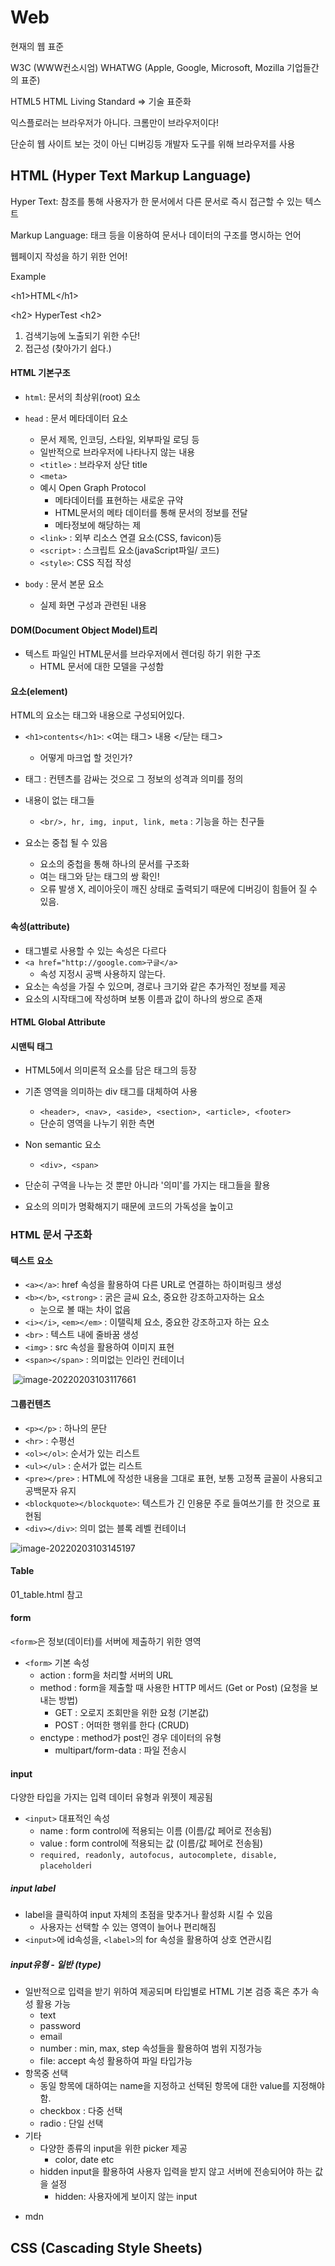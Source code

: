 # Web

현재의 웹 표준

W3C (WWW컨소시엄)		WHATWG (Apple, Google, Microsoft, Mozilla 기업들간의 표준)

HTML5								HTML Living Standard => 기술 표준화 

익스플로러는 브라우저가 아니다. 크롬만이 브라우저이다!



단순히 웹 사이트 보는 것이 아닌 디버깅등 개발자 도구를 위해 브라우저를 사용

## HTML (Hyper Text Markup Language)

Hyper Text: 참조를 통해 사용자가 한 문서에서 다른 문서로 즉시 접근할 수 있는 텍스트 

Markup Language: 태크 등을 이용하여 문서나 데이터의 구조를 명시하는 언어

웹페이지 작성을 하기 위한 언어! 

Example

\<h1>HTML\</h1>

<h2\> HyperTest <h2\>

1. 검색기능에 노출되기 위한 수단!
2. 접근성 (찾아가기 쉽다.)

#### HTML 기본구조

* `html`: 문서의 최상위(root) 요소

* `head` : 문서 메타데이터 요소
  * 문서 제목, 인코딩, 스타일, 외부파일 로딩 등
  * 일반적으로 브라우저에 나타나지 않는 내용
  * `<title>` : 브라우저 상단 title
  * `<meta>`
  * 예시 Open Graph Protocol
    * 메타데이터를 표현하는 새로운 규약
    * HTML문서의 메타 데이터를 통해 문서의 정보를 전달
    * 메타정보에 해당하는 제
  * `<link>` : 외부 리소스 연결 요소(CSS, favicon)등
  * `<script>` : 스크립트 요소(javaScript파일/ 코드)
  * `<style>`: CSS 직접 작성
* `body` : 문서 본문 요소
  * 실제 화면 구성과 관련된 내용

#### DOM(Document Object Model)트리

* 텍스트 파일인 HTML문서를 브라우저에서 렌더링 하기 위한 구조
  * HTML 문서에 대한 모델을 구성함



#### 요소(element)

HTML의 요소는 태그와 내용으로 구성되어있다.

* `<h1>contents</h1>`:  <여는 태그> 내용 </닫는 태그> 
  * 어떻게 마크업 할 것인가?

* 태그 : 컨텐츠를 감싸는 것으로 그 정보의 성격과 의미를 정의
* 내용이 없는 태그들
  * `<br/>, hr, img, input, link, meta` : 기능을 하는 친구들 
* 요소는 중첩 될 수 있음
  * 요소의 중첩을 통해 하나의 문서를 구조화
  * 여는 태그와 닫는 태그의 쌍 확인!
  * 오류 발생 X, 레이아웃이 깨진 상태로 출력되기 때문에 디버깅이 힘들어 질 수 있음.

#### 속성(attribute)

* 태그별로 사용할 수 있는 속성은 다르다
* `<a href="http://google.com>구글</a>`
  * 속성 지정시 공백 사용하지 않는다.
* 요소는 속성을 가질 수 있으며, 경로나 크기와 같은 추가적인 정보를 제공
* 요소의 시작태그에 작성하며 보통 이름과 값이 하나의 쌍으로 존재

#### HTML Global Attribute



#### 시맨틱 태그

* HTML5에서 의미론적 요소를 담은 태그의 등장
* 기존 영역을 의미하는 div 태그를 대체하여 사용
  * `<header>, <nav>, <aside>, <section>, <article>, <footer> `
  * 단순히 영역을 나누기 위한 측면
* Non semantic 요소
  * `<div>, <span>`

* 단순히 구역을 나누는 것 뿐만 아니라 '의미'를 가지는 태그들을 활용

* 요소의 의미가 명확해지기 때문에 코드의 가독성을 높이고 

  

### HTML 문서 구조화

#### 텍스트 요소

* `<a></a>`: href 속성을 활용하여 다른 URL로 연결하는 하이퍼링크 생성
* `<b></b>`, `<strong>` : 굵은 글씨 요소, 중요한 강조하고자하는 요소
  * 눈으로 볼 때는 차이 없음
* `<i></i>`, `<em></em>` : 이탤릭체 요소, 중요한 강조하고자 하는 요소
* `<br>` : 텍스트 내에 줄바꿈 생성
* `<img>` : src 속성을 활용하여 이미지 표현
* `<span></span>` : 의미없는 인라인 컨테이너

​	![image-20220203103117661](Web.assets/image-20220203103117661.png)



#### 그룹컨텐츠

* `<p></p>` : 하나의 문단
* `<hr>` : 수평선
* `<ol></ol>`: 순서가 있는 리스트
* `<ul></ul>` : 순서가 없는 리스트
* `<pre></pre>` : HTML에 작성한 내용을 그대로 표현, 보통 고정폭 글꼴이 사용되고 공백문자 유지
* `<blockquote></blockquote>`: 텍스트가 긴 인용문 주로 들여쓰기를 한 것으로 표현됨
* `<div></div>`: 의미 없는 블록 레벨 컨테이너

![image-20220203103145197](Web.assets/image-20220203103145197.png)



#### Table

01_table.html 참고



#### form

`<form>`은 정보(데이터)를 서버에 제출하기 위한 영역

* `<form>` 기본 속성
  * action  : form을 처리할 서버의 URL
  * method : form을 제출할 때 사용한 HTTP 메서드 (Get or Post) (요청을 보내는 방법)
    * GET : 오로지 조회만을 위한 요청 (기본값)
    * POST : 어떠한 행위를 한다 (CRUD)
  * enctype : method가 post인 경우 데이터의 유형
    * multipart/form-data : 파일 전송시



#### input

다양한 타입을 가지는 입력 데이터 유형과 위젯이 제공됨

* `<input>` 대표적인 속성
  * name : form control에 적용되는 이름 (이름/값 페어로 전송됨)
  * value : form control에 적용되는 값 (이름/값 페어로 전송됨)
  * `required, readonly, autofocus, autocomplete, disable, placeholder`i

##### input label

* label을 클릭하여 input 자체의 초점을 맞추거나 활성화 시킬 수 있음
  * 사용자는 선택할 수 있는 영역이 늘어나 편리해짐
* `<input>`에 id속성을, `<label>`의 for 속성을 활용하여 상호 연관시킴



##### input유형 - 일반 (type)

* 일반적으로 입력을 받기 위하여 제공되며 타입별로 HTML 기본 검증 혹은 추가 속성 활용 가능
  * text
  * password
  * email
  * number : min, max, step 속성들을 활용하여 범위 지정가능
  * file: accept 속성 활용하여 파일 타입가능
* 항목중 선택
  * 동일 항목에 대하여는 name을 지정하고 선택된 항목에 대한 value를 지정해야함.
  * checkbox : 다중 선택
  * radio : 단일 선택
* 기타
  * 다양한 종류의 input을 위한 picker 제공
    * color, date etc
  * hidden input을 활용하여 사용자 입력을 받지 않고 서버에 전송되어야 하는 값을 설정
    * hidden: 사용자에게 보이지 않는 input

+ mdn



## CSS (Cascading Style Sheets)

